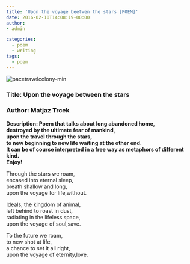 ```yaml
---
title: 'Upon the voyage beetwen the stars [POEM]'
date: 2016-02-10T14:08:19+00:00
author:
- admin

categories:
  - poem
  - writing
tags:
  - poem
---
```

![pacetravelcolony-min](posts/spacetravelcolony-min.jpg "")
### Title: Upon the voyage between the stars

### Author: Matjaz Trcek

**Description: Poem that talks about long abandoned home,  
destroyed by the ultimate fear of mankind,  
upon the travel through the stars,  
to new beginning to new life waiting at the other end.  
It can be of course interpreted in a free way as metaphors of different kind.  
Enjoy!**

Through the stars we roam,  
encased into eternal sleep,  
breath shallow and long,  
upon the voyage for life,without.

Ideals, the kingdom of animal,  
left behind to roast in dust,  
radiating in the lifeless space,  
upon the voyage of soul,save.  

To the future we roam,  
to new shot at life,  
a chance to set it all right,  
upon the voyage of eternity,love.  